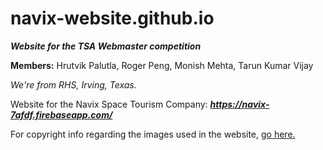 # **navix-website.github.io**
***Website for the TSA Webmaster competition***

**Members:** Hrutvik Palutla, Roger Peng, Monish Mehta, Tarun Kumar Vijay 

*We're from RHS, Irving, Texas.*

Website for the Navix Space Tourism Company: ***https://navix-7afdf.firebaseapp.com/***

For copyright info regarding the images used in the website, [go here.](https://navix-7afdf.firebaseapp.com/about.html#attribution) 
